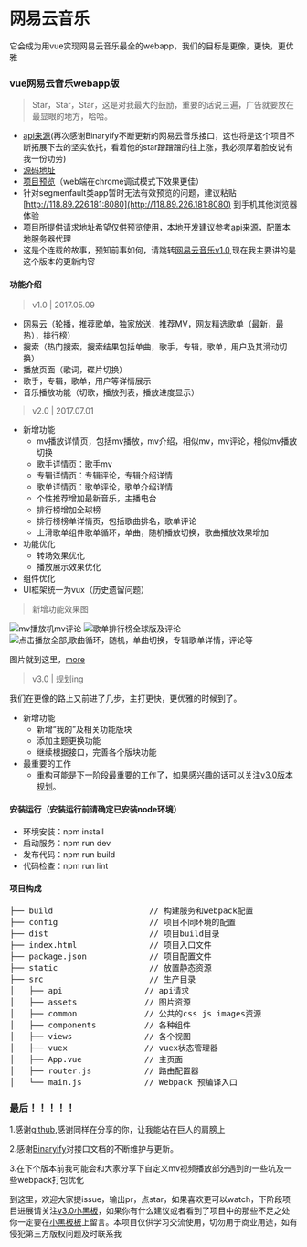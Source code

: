 # 网易云音乐

它会成为用vue实现网易云音乐最全的webapp，我们的目标是更像，更快，更优雅

### vue网易云音乐webapp版

> Star，Star，Star，这是对我最大的鼓励，重要的话说三遍，广告就要放在最显眼的地方，哈哈。

- [api来源](https://github.com/Binaryify/NeteaseCloudMusicApi)(再次感谢Binaryify不断更新的网易云音乐接口，这也将是这个项目不断拓展下去的坚实依托，看着他的star蹭蹭蹭的往上涨，我必须厚着脸皮说有我一份功劳)
- [源码地址](https://github.com/ddqre12345/vue-music)
- [项目预览](http://118.89.226.181:8080)（web端在chrome调试模式下效果更佳）
- 针对segmenfault类app暂时无法有效预览的问题，建议粘贴 [http://118.89.226.181:8080](http://118.89.226.181:8080) 到手机其他浏览器体验
- 项目所提供请求地址希望仅供预览使用，本地开发建议参考[api来源](https://github.com/Binaryify/NeteaseCloudMusicApi)，配置本地服务器代理
- 这是个连载的故事，预知前事如何，请跳转[网易云音乐v1.0](https://segmentfault.com/a/1190000009339117?_ea=2099626),现在我主要讲的是这个版本的更新内容

#### 功能介绍
> v1.0 | 2017.05.09

- 网易云（轮播，推荐歌单，独家放送，推荐MV，网友精选歌单（最新，最热），排行榜）
- 搜索（热门搜索，搜索结果包括单曲，歌手，专辑，歌单，用户及其滑动切换）
- 播放页面（歌词，碟片切换）
- 歌手，专辑，歌单，用户等详情展示
- 音乐播放功能（切歌，播放列表，播放进度显示）

> v2.0 | 2017.07.01

- 新增功能
    - mv播放详情页，包括mv播放，mv介绍，相似mv，mv评论，相似mv播放切换
    - 歌手详情页：歌手mv
    - 专辑详情页：专辑评论，专辑介绍详情
    - 歌单详情页：歌单评论，歌单介绍详情
    - 个性推荐增加最新音乐，主播电台
    - 排行榜增加全球榜
    - 排行榜榜单详情页，包括歌曲排名，歌单评论
    - 上滑歌单组件歌单循环，单曲，随机播放切换，歌曲播放效果增加
- 功能优化
    - 转场效果优化
    - 播放展示效果优化
- 组件优化
-  UI框架统一为vux（历史遗留问题）

> 新增功能效果图


![mv播放机mv评论](https://github.com/ddqre12345/coder-essay/blob/master/images/img1.gif?raw=true)
![歌单排行榜全球版及评论](https://github.com/ddqre12345/coder-essay/blob/master/images/img2.gif?raw=true)
![点击播放全部,歌曲循环，随机，单曲切换，专辑歌单详情，评论等](https://github.com//ddqre12345/coder-essay/blob/master/images/img3.gif?raw=true)

图片就到这里，[more](http://118.89.226.181:8080)

> v3.0 | 规划ing

我们在更像的路上又前进了几步，主打更快，更优雅的时候到了。

- 新增功能
	- 新增“我的”及相关功能版块
	- 添加主题更换功能
	- 继续根据接口，完善各个版块功能
-  最重要的工作
	- 重构可能是下一阶段最重要的工作了，如果感兴趣的话可以关注[v3.0版本规划](https://github.com/ddqre12345/vue-music/projects?query=is%3Aopen)。

#### 安装运行（安装运行前请确定已安装node环境）

- 环境安装：npm install
- 启动服务：npm run dev
- 发布代码：npm run build
- 代码检查：npm run lint

#### 项目构成

<pre>
├── build                    // 构建服务和webpack配置
├── config            		 // 项目不同环境的配置
├── dist               		 // 项目build目录
├── index.html          	 // 项目入口文件
├── package.json      		 // 项目配置文件
├── static       			 // 放置静态资源
├── src                		 // 生产目录
│   ├── api       			// api请求
│   ├── assets              // 图片资源
│   ├── common          	// 公共的css js images资源
│   ├── components     		// 各种组件
│   ├── views          		// 各个视图
│   ├── vuex           	    // vuex状态管理器
│   ├── App.vue         	// 主页面
│   ├── router.js     		// 路由配置器
│   └── main.js       	    // Webpack 预编译入口
</pre>

### 最后！！！！！

1.感谢[github](https://github.com/),感谢同样在分享的你，让我能站在巨人的肩膀上

2.感谢[Binaryify](https://github.com/Binaryify)对接口文档的不断维护与更新。

3.在下个版本前我可能会和大家分享下自定义mv视频播放部分遇到的一些坑及一些webpack打包优化

到这里，欢迎大家提issue，输出pr，点star，如果喜欢更可以watch，下阶段项目进展请关注[v3.0小黑板](https://github.com/ddqre12345/vue-music/projects/2)，如果你有什么建议或者看到了项目中的那些不足之处你一定要在[小黑板板](https://github.com/ddqre12345/vue-music/projects?query=is%3Aopen)上留言。本项目仅供学习交流使用，切勿用于商业用途，如有侵犯第三方版权问题及时联系我
